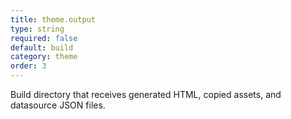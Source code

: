 ```yaml
---
title: theme.output
type: string
required: false
default: build
category: theme
order: 3
---
```


Build directory that receives generated HTML, copied assets, and datasource JSON files.
